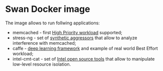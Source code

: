 Swan Docker image
=================

The image allows to run follwing applications:
* memcached - first [High Priority workload](https://memcached.org) supported;
* stress-ng - set of [synthetic aggressors](https://github.com/ColinIanKing/stress-ng) that allow to analyze interference with memcached;
* caffe - [deep learning framework](http://caffe.berkeleyvision.org) and example of real world Best Effort workload;
* intel-cmt-cat - set of [Intel open source tools](https://github.com/01org/intel-cmt-cat) that allow to manipulate low-level resource isolation.
